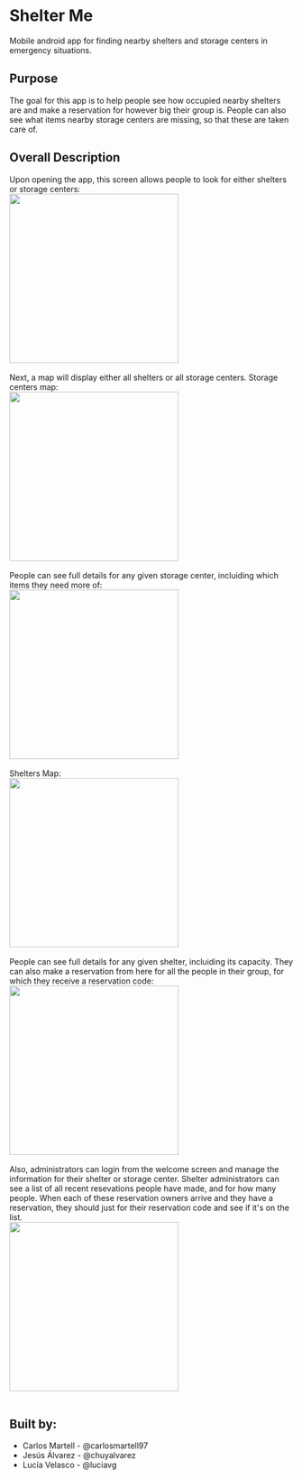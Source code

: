 # Shelter Me
Mobile android app for finding nearby shelters and storage centers in emergency situations.

## Purpose
The goal for this app is to help people see how occupied nearby shelters are and make a reservation for however big their group is. People can also see what items nearby storage centers are missing, so that these are taken care of.

## Overall Description
Upon opening the app, this screen allows people to look for either shelters or storage centers:
<br/>
<img src="img/welcome_screen.jpg" width="300"> <br/>
<br/>
Next, a map will display either all shelters or all storage centers. Storage centers map:
<br/>
<img src="img/centros_acopio_map.jpg" width="300"> <br/>
<br/>
People can see full details for any given storage center, incluiding which items they need more of:
<br/>
<img src="img/centro_acopio_info.jpg" width="300"> <br/>
<br/>
Shelters Map:
<br/>
<img src="img/albergues_map.jpg" width="300"> <br/>
<br/>
People can see full details for any given shelter, incluiding its capacity. They can also make a reservation from here for all the people in their group, for which they receive a reservation code:
<br/>
<img src="img/albergue_info.jpg" width="300"> <br/>
<br/>
Also, administrators can login from the welcome screen and manage the information for their shelter or storage center. Shelter administrators can see a list of all recent resevations people have made, and for how many people. When each of these reservation owners arrive and they have a reservation, they should just for their reservation code and see if it's on the list.
<br/>
<img src="img/admin_albergue.jpg" width="300"> <br/>
<br/>

## Built by:
- Carlos Martell - @carlosmartell97
- Jesús Álvarez - @chuyalvarez
- Lucía Velasco - @luciavg
